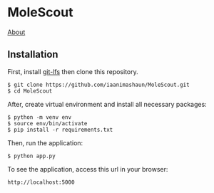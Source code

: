 # MoleScout


  [About](http://molescout.us-east-2.elasticbeanstalk.com)
  
  
  
<!--   [Demo](http://molescout.us-east-2.elasticbeanstalk.com/demo) -->


## Installation



First, install [git-lfs](https://git-lfs.github.com/) then clone this repository.

    $ git clone https://github.com/iaanimashaun/MoleScout.git
    $ cd MoleScout

After, create virtual environment and install all necessary packages:

    $ python -m venv env
    $ source env/bin/activate
    $ pip install -r requirements.txt

Then, run the application:

	$ python app.py

To see the application, access this url in your browser: 

	http://localhost:5000



